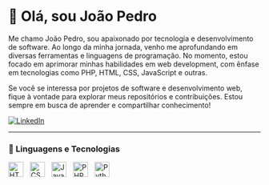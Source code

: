 # 👋 Olá, sou João Pedro

Me chamo João Pedro, sou apaixonado por tecnologia e desenvolvimento de software. Ao longo da minha jornada, venho me aprofundando em diversas ferramentas e linguagens de programação. No momento, estou focado em aprimorar minhas habilidades em web development, com ênfase em tecnologias como PHP, HTML, CSS, JavaScript e outras.

Se você se interessa por projetos de software e desenvolvimento web, fique à vontade para explorar meus repositórios e contribuições. Estou sempre em busca de aprender e compartilhar conhecimento!

<p align="left">
    <a href="https://www.linkedin.com/in/jo%C3%A3o-pedro-ramos-carneiro-47ba96356/">
        <img 
            alt="LinkedIn" 
            title="Meu perfil no LinkedIn" 
            src="https://img.shields.io/badge/LinkedIn-0A66C2?style=for-the-badge&logo=linkedin&logoColor=white"
        />
    </a>
</p>

---

### 🤖 Linguagens e Tecnologias

<img 
    align="left" 
    alt="HTML"
    title="HTML" 
    width="30px" 
    style="padding-right: 10px;" 
    src="https://cdn.jsdelivr.net/gh/devicons/devicon@latest/icons/html5/html5-original.svg" 
/>
<img 
    align="left" 
    alt="CSS" 
    title="CSS"
    width="30px" 
    style="padding-right: 10px;" 
    src="https://cdn.jsdelivr.net/gh/devicons/devicon@latest/icons/css3/css3-original.svg" 
/>
<img 
    align="left" 
    alt="JavaScript" 
    title="JavaScript"
    width="30px" 
    style="padding-right: 10px;" 
    src="https://cdn.jsdelivr.net/gh/devicons/devicon@latest/icons/javascript/javascript-original.svg" 
/>
<img 
    align="left" 
    alt="PHP"
    title="PHP"
    width="30px" 
    style="padding-right: 10px;" 
    src="https://cdn.jsdelivr.net/gh/devicons/devicon@latest/icons/php/php-original.svg" 
/>
<img 
    align="left" 
    alt="Python"
    title="Python"
    width="30px" 
    style="padding-right: 10px;" 
    src="https://cdn.jsdelivr.net/gh/devicons/devicon@latest/icons/python/python-original.svg" 
/>

<br/>
<br/>
